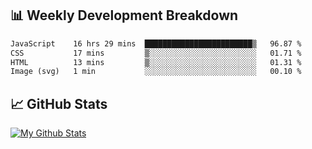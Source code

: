 ## 📊 Weekly Development Breakdown
<!--START_SECTION:waka-->

```txt
JavaScript    16 hrs 29 mins  ████████████████████████▒   96.87 %
CSS           17 mins         ▒░░░░░░░░░░░░░░░░░░░░░░░░   01.71 %
HTML          13 mins         ▒░░░░░░░░░░░░░░░░░░░░░░░░   01.31 %
Image (svg)   1 min           ░░░░░░░░░░░░░░░░░░░░░░░░░   00.10 %
```

<!--END_SECTION:waka-->

## 📈 GitHub Stats
[![My Github Stats](https://github-readme-stats.vercel.app/api?username=triagung128&show_icons=true&hide=contribs,issues&count_private=true&theme=tokyonight)](https://github.com/triagung128)

<!-- [![Top Langs](https://github-readme-stats.vercel.app/api/top-langs/?username=triagung128&layout=compact)](https://github.com/triagung128) -->
